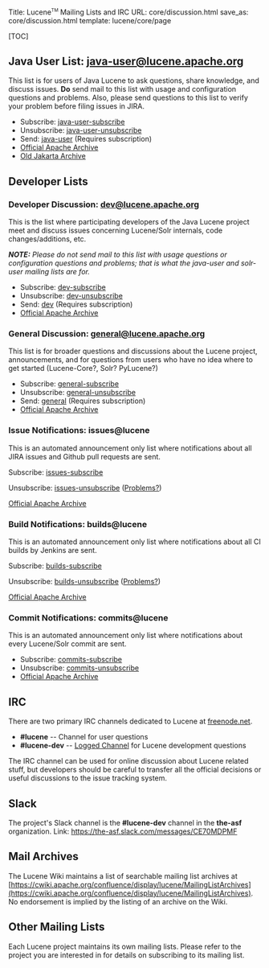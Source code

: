 Title: Lucene<span style="vertical-align: super; font-size: xx-small">TM</span> Mailing Lists and IRC
URL: core/discussion.html
save_as: core/discussion.html
template: lucene/core/page

[TOC]

## Java User List: java-user@lucene.apache.org

This list is for users of Java Lucene to ask questions, share knowledge,
and discuss issues. **Do** send mail to this list with usage and configuration questions and problems.  Also, please
send questions to this list to verify your problem before filing issues in JIRA.

- Subscribe: [java-user-subscribe](mailto:java-user-subscribe@lucene.apache.org)
- Unsubscribe: [java-user-unsubscribe](mailto:java-user-unsubscribe@lucene.apache.org)
- Send: [java-user](mailto:java-user@lucene.apache.org) \(Requires subscription\)
- [Official Apache Archive](http://mail-archives.apache.org/mod_mbox/lucene-java-user/)
- [Old Jakarta Archive](http://mail-archives.apache.org/mod_mbox/jakarta-lucene-user/)

## Developer Lists

### Developer Discussion: dev@lucene.apache.org

This is the list where participating developers of the Java Lucene project meet
and discuss issues concerning Lucene/Solr internals, code changes/additions, etc.

***NOTE:*** _Please do not send mail to this list with usage questions or configuration
questions and problems; that is what the java-user and solr-user mailing lists are for._

- Subscribe: [dev-subscribe](mailto:dev-subscribe@lucene.apache.org)
- Unsubscribe: [dev-unsubscribe](mailto:dev-unsubscribe@lucene.apache.org)
- Send: [dev](mailto:dev@lucene.apache.org) \(Requires subscription\)
- [Official Apache Archive](http://mail-archives.apache.org/mod_mbox/lucene-dev/)


### General Discussion: general@lucene.apache.org

This list is for broader questions and discussions about the Lucene project, announcements,
and for questions from users who have no idea where to get started (Lucene-Core?, Solr? PyLucene?)

- Subscribe: [general-subscribe](mailto:general-subscribe@lucene.apache.org)
- Unsubscribe: [general-unsubscribe](mailto:general-unsubscribe@lucene.apache.org)
- Send: [general](mailto:general@lucene.apache.org) \(Requires subscription\)
- [Official Apache Archive](http://mail-archives.apache.org/mod_mbox/lucene-general/)

### Issue Notifications: issues@lucene ###

This is an automated announcement only list where notifications about all JIRA issues and Github pull requests are sent.

Subscribe: [issues-subscribe](mailto:issues-subscribe@lucene.apache.org)

Unsubscribe: [issues-unsubscribe](mailto:issues-unsubscribe@lucene.apache.org)
([Problems?](https://cwiki.apache.org/confluence/display/solr/Unsubscribing%20from%20mailing%20lists))

[Official Apache Archive](http://mail-archives.apache.org/mod_mbox/lucene-issues/)

### Build Notifications: builds@lucene ###

This is an automated announcement only list where notifications about all CI builds by Jenkins are sent.

Subscribe: [builds-subscribe](mailto:builds-subscribe@lucene.apache.org)

Unsubscribe: [builds-unsubscribe](mailto:builds-unsubscribe@lucene.apache.org)
([Problems?](https://cwiki.apache.org/confluence/display/solr/Unsubscribing%20from%20mailing%20lists))

[Official Apache Archive](http://mail-archives.apache.org/mod_mbox/lucene-builds/)

### Commit Notifications: commits@lucene

This is an automated announcement only list where notifications about every Lucene/Solr commit are sent.

- Subscribe: [commits-subscribe](mailto:commits-subscribe@lucene.apache.org)
- Unsubscribe: [commits-unsubscribe](mailto:commits-unsubscribe@lucene.apache.org)
- [Official Apache Archive](http://mail-archives.apache.org/mod_mbox/lucene-commits/)


## IRC

There are two primary IRC channels dedicated to Lucene at [freenode.net](http://freenode.net/).

- **#lucene** -- Channel for user questions
- **#lucene-dev** -- [Logged Channel](http://colabti.org/irclogger/irclogger_logs/lucene-dev) for Lucene development questions

The IRC channel can be used for online discussion about Lucene related stuff,
but developers should be careful to transfer all the official decisions or useful discussions to the issue tracking system.

## Slack

The project's Slack channel is the **#lucene-dev** channel in the **the-asf** organization. Link: <https://the-asf.slack.com/messages/CE70MDPMF>

## Mail Archives

The Lucene Wiki maintains a list of searchable mailing list archives at [https://cwiki.apache.org/confluence/display/lucene/MailingListArchives](https://cwiki.apache.org/confluence/display/lucene/MailingListArchives).
No endorsement is implied by the listing of an archive on the Wiki.

## Other Mailing Lists

Each Lucene project maintains its own mailing lists.  Please refer to the project you are interested in for details on subscribing to its mailing list.
